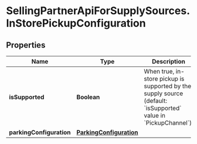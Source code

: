 # SellingPartnerApiForSupplySources.InStorePickupConfiguration

## Properties

Name | Type | Description | Notes
------------ | ------------- | ------------- | -------------
**isSupported** | **Boolean** | When true, in-store pickup is supported by the supply source (default: &#x60;isSupported&#x60; value in &#x60;PickupChannel&#x60;). | [optional] 
**parkingConfiguration** | [**ParkingConfiguration**](ParkingConfiguration.md) |  | [optional] 


